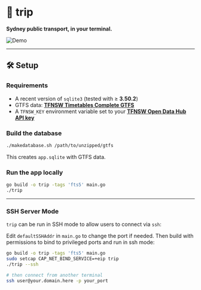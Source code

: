 # 🚉 trip

**Sydney public transport, in your terminal.**

![Demo](https://vhs.charm.sh/vhs-3CWGX0CiqP2yfWXnOxASOC.gif)

---

## 🛠 Setup

### Requirements

* A recent version of `sqlite3` (tested with ≥ **3.50.2**)
* GTFS data: [**TFNSW Timetables Complete GTFS**](https://opendata.transport.nsw.gov.au/data/dataset/timetables-complete-gtfs)
* A `TFNSW_KEY` environment variable set to your [**TFNSW Open Data Hub API key**](https://opendata.transport.nsw.gov.au/developers/api-basics)

### Build the database

```bash
./makedatabase.sh /path/to/unzipped/gtfs
```

This creates `app.sqlite` with GTFS data.

### Run the app locally

```bash
go build -o trip -tags 'fts5' main.go
./trip
```

---

### SSH Server Mode

`trip` can be run in SSH mode to allow users to connect via `ssh`:

Edit `defaultSSHAddr` in `main.go` to change the port if needed.
Then build with permissions to bind to privileged ports and run in ssh mode:

```bash
go build -o trip -tags 'fts5' main.go
sudo setcap CAP_NET_BIND_SERVICE=+eip trip
./trip --ssh

# then connect from another terminal
ssh user@your.domain.here -p your_port
```

